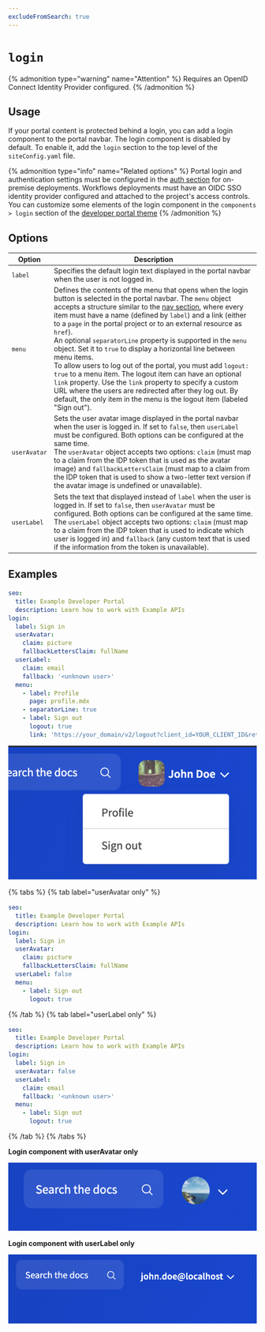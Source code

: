 ```yaml
---
excludeFromSearch: true
---
```


# `login`


{% admonition type="warning" name="Attention" %}
Requires an OpenID Connect Identity Provider configured.
{% /admonition %}


## Usage

If your portal content is protected behind a login, you can add a login component to the portal navbar. The login component is disabled by default. To enable it, add the `login` section to the top level of the `siteConfig.yaml` file.


{% admonition type="info" name="Related options" %}
Portal login and authentication settings must be configured in the [auth section](auth.md) for on-premise deployments.
Workflows deployments must have an OIDC SSO identity provider configured and attached to the project's access controls.
You can customize some elements of the login component in the `components > login` section of the [developer portal theme](../theme.md)
{% /admonition %}


## Options

| Option  | Description |
| ------------- | ------------- |
| `label`  | Specifies the default login text displayed in the portal navbar when the user is not logged in. |
| `menu`  | Defines the contents of the menu that opens when the login button is selected in the portal navbar. The `menu` object accepts a structure similar to the [nav section](nav.md), where every item must have a name (defined by `label`) and a link (either to a `page` in the portal project or to an external resource as `href`). <br />An optional `separatorLine` property is supported in the `menu` object. Set it to `true` to display a horizontal line between menu items. <br />To allow users to log out of the portal, you must add `logout: true` to a menu item. The logout item can have an optional `link` property. Use the `link` property to specify a custom URL where the users are redirected after they log out. By default, the only item in the menu is the logout item (labeled "Sign out"). |
| `userAvatar`  | Sets the user avatar image displayed in the portal navbar when the user is logged in. If set to `false`, then `userLabel` must be configured. Both options can be configured at the same time. <br />The `userAvatar` object accepts two options: `claim` (must map to a claim from the IDP token that is used as the avatar image) and `fallbackLettersClaim` (must map to a claim from the IDP token that is used to show a two-letter text version if the avatar image is undefined or unavailable). |
| `userLabel`  | Sets the text that displayed instead of `label` when the user is logged in. If set to `false`, then `userAvatar` must be configured. Both options can be configured at the same time. <br />The `userLabel` object accepts two options: `claim` (must map to a claim from the IDP token that is used to indicate which user is logged in) and `fallback` (any custom text that is used if the information from the token is unavailable). |


## Examples

```yaml
seo:
  title: Example Developer Portal
  description: Learn how to work with Example APIs
login:
  label: Sign in
  userAvatar:
    claim: picture
    fallbackLettersClaim: fullName
  userLabel:
    claim: email
    fallback: '<unknown user>'
  menu:
    - label: Profile
      page: profile.mdx
    - separatorLine: true
    - label: Sign out
      logout: true
      link: 'https://your_domain/v2/logout?client_id=YOUR_CLIENT_ID&returnTo=LOGOUT_URL'
```


![Login component in the portal navbar with user avatar and user label configured](./images/siteconfig-login-menu.png)

{% tabs %}
{% tab label="userAvatar only" %}
```yaml
seo:
  title: Example Developer Portal
  description: Learn how to work with Example APIs
login:
  label: Sign in
  userAvatar:
    claim: picture
    fallbackLettersClaim: fullName
  userLabel: false
  menu:
    - label: Sign out
      logout: true

```
{% /tab  %}
{% tab label="userLabel only" %}
```yaml
seo:
  title: Example Developer Portal
  description: Learn how to work with Example APIs
login:
  label: Sign in
  userAvatar: false
  userLabel:
    claim: email
    fallback: '<unknown user>'
  menu:
    - label: Sign out
      logout: true
```
{% /tab  %}
{% /tabs  %}

**Login component with userAvatar only**

![Login component in the portal navbar with user label disabled](./images/siteconfig-login-avatar-only.png)


**Login component with userLabel only**

![Login component in the portal navbar with user avatar disabled](./images/siteconfig-login-no-avatar.png)
